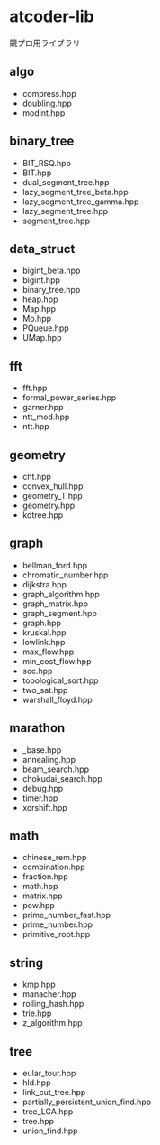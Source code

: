 # atcoder-lib

競プロ用ライブラリ

## algo

- compress.hpp
- doubling.hpp
- modint.hpp

## binary_tree

- BIT_RSQ.hpp
- BIT.hpp
- dual_segment_tree.hpp
- lazy_segment_tree_beta.hpp
- lazy_segment_tree_gamma.hpp
- lazy_segment_tree.hpp
- segment_tree.hpp

## data_struct

- bigint_beta.hpp
- bigint.hpp
- binary_tree.hpp
- heap.hpp
- Map.hpp
- Mo.hpp
- PQueue.hpp
- UMap.hpp

## fft

- fft.hpp
- formal_power_series.hpp
- garner.hpp
- ntt_mod.hpp
- ntt.hpp

## geometry

- cht.hpp
- convex_hull.hpp
- geometry_T.hpp
- geometry.hpp
- kdtree.hpp

## graph

- bellman_ford.hpp
- chromatic_number.hpp
- dijkstra.hpp
- graph_algorithm.hpp
- graph_matrix.hpp
- graph_segment.hpp
- graph.hpp
- kruskal.hpp
- lowlink.hpp
- max_flow.hpp
- min_cost_flow.hpp
- scc.hpp
- topological_sort.hpp
- two_sat.hpp
- warshall_floyd.hpp

## marathon

- _base.hpp
- annealing.hpp
- beam_search.hpp
- chokudai_search.hpp
- debug.hpp
- timer.hpp
- xorshift.hpp

## math

- chinese_rem.hpp
- combination.hpp
- fraction.hpp
- math.hpp
- matrix.hpp
- pow.hpp
- prime_number_fast.hpp
- prime_number.hpp
- primitive_root.hpp

## string

- kmp.hpp
- manacher.hpp
- rolling_hash.hpp
- trie.hpp
- z_algorithm.hpp

## tree

- eular_tour.hpp
- hld.hpp
- link_cut_tree.hpp
- partially_persistent_union_find.hpp
- tree_LCA.hpp
- tree.hpp
- union_find.hpp
